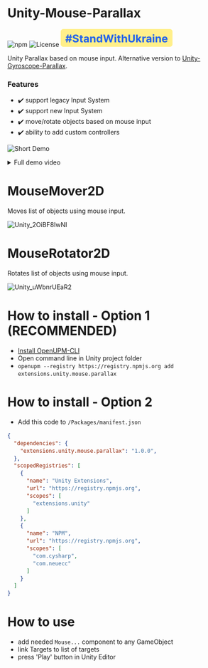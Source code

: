 # Unity-Mouse-Parallax
![npm](https://img.shields.io/npm/v/extensions.unity.mouse.parallax) ![License](https://img.shields.io/github/license/IvanMurzak/Unity-Mouse-Parallax) [![Stand With Ukraine](https://raw.githubusercontent.com/vshymanskyy/StandWithUkraine/main/badges/StandWithUkraine.svg)](https://stand-with-ukraine.pp.ua)

Unity Parallax based on mouse input. Alternative version to [Unity-Gyroscope-Parallax](https://github.com/IvanMurzak/Unity-Gyroscope-Parallax).

### Features
- ✔️ support legacy Input System
- ✔️ support new Input System
- ✔️ move/rotate objects based on mouse input
- ✔️ ability to add custom controllers

![Short Demo](https://user-images.githubusercontent.com/9135028/198884624-d8dacd24-41db-4488-b33c-59102809c336.gif)

<details>
  <summary>Full demo video</summary>
  
https://user-images.githubusercontent.com/9135028/198884331-8e084cda-77bb-427a-bb6a-7d6af585b26f.mp4

</details>


# MouseMover2D
Moves list of objects using mouse input.

![Unity_2OiBF8IwNI](https://user-images.githubusercontent.com/9135028/198884833-761cd597-f749-4d02-8742-7fdf46c6144c.png)


# MouseRotator2D
Rotates list of objects using mouse input.

![Unity_uWbnrUEaR2](https://user-images.githubusercontent.com/9135028/198884825-d3b2872e-5331-4519-afe6-9061b80ebd8c.png)


# How to install - Option 1 (RECOMMENDED)
- [Install OpenUPM-CLI](https://github.com/openupm/openupm-cli#installation)
- Open command line in Unity project folder
- `openupm --registry https://registry.npmjs.org add extensions.unity.mouse.parallax`

# How to install - Option 2
- Add this code to <code>/Packages/manifest.json</code>
```json
{
  "dependencies": {
    "extensions.unity.mouse.parallax": "1.0.0",
  },
  "scopedRegistries": [
    {
      "name": "Unity Extensions",
      "url": "https://registry.npmjs.org",
      "scopes": [
        "extensions.unity"
      ]
    },
    {
      "name": "NPM",
      "url": "https://registry.npmjs.org",
      "scopes": [
        "com.cysharp",
        "com.neuecc"
      ]
    }
  ]
}
```

# How to use
- add needed `Mouse...` component to any GameObject
- link Targets to list of targets
- press 'Play' button in Unity Editor
